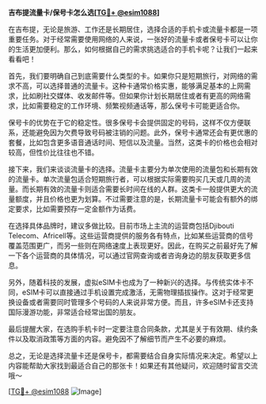 **吉布提流量卡/保号卡怎么选[[TG💪+ @esim1088](https://t.me/s/esim1088)]**

在吉布提，无论是旅游、工作还是长期居住，选择合适的手机卡或流量卡都是一项重要任务。对于经常需要使用网络的人来说，一张好的流量卡或者保号卡可以让你的生活更加便利。那么，如何根据自己的需求挑选适合的手机卡呢？让我们一起来看看吧！

首先，我们要明确自己到底需要什么类型的卡。如果你只是短期旅行，对网络的需求不高，可以选择普通的流量卡。这种卡通常价格实惠，能够满足基本的上网需求，比如刷社交媒体、收发邮件等。但如果你计划长期居住或者有更高的网络需求，比如需要稳定的工作环境、频繁视频通话等，那么保号卡可能更适合你。

保号卡的优势在于它的稳定性。很多保号卡会提供固定的号码，这样不仅方便联系，还能避免因为欠费导致号码被注销的问题。此外，保号卡通常还会有更优惠的套餐，比如包含更多语音通话时间、短信以及流量。当然，这类卡的价格也会相对较高，但性价比往往也不错。

接下来，我们来谈谈流量卡的选择。流量卡主要分为单次使用的流量包和长期有效的流量卡。单次流量包适合短期旅行者，可以根据实际需要购买几天或几周的流量。而长期有效的流量卡则适合需要长时间在线的人群。这类卡一般提供更大的流量额度，并且价格也更为划算。不过需要注意的是，长期流量卡可能会有额外的绑定要求，比如需要预存一定金额作为话费。

在选择具体品牌时，建议多做比较。目前市场上主流的运营商包括Djibouti Telecom、Africell等。这些运营商提供的服务各有特点，比如某些运营商的信号覆盖范围更广，而另一些则在网络速度上表现更好。因此，在购买之前最好先了解一下各个运营商的具体情况，可以通过官网查询或者咨询身边的朋友获取更多信息。

另外，随着科技的发展，虚拟eSIM卡也成为了一种新兴的选择。与传统实体卡不同，eSIM卡可以直接通过手机设置完成激活，无需物理插拔操作。这对于经常更换设备或者需要同时管理多个号码的人来说非常方便。而且，许多eSIM卡还支持国际漫游功能，非常适合经常出国的朋友。

最后提醒大家，在选购手机卡时一定要注意合同条款，尤其是关于有效期、续约条件以及取消政策等方面的内容。避免因不了解细节而产生不必要的麻烦。

总之，无论是选择流量卡还是保号卡，都需要结合自身实际情况来决定。希望以上内容能帮助大家找到最适合自己的那张卡！如果还有其他疑问，欢迎随时留言交流哦～ 

[[TG💪+ @esim1088](https://t.me/s/esim1088) ![Image](https://i.postimg.cc/4NQfJmqS/Snipaste-2025-05-13-00-14-12.png)]
